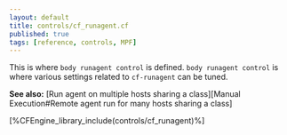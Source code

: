 ```yaml
---
layout: default
title: controls/cf_runagent.cf
published: true
tags: [reference, controls, MPF]
---
```


This is where `body runagent control` is defined. `body runagent control` is where
various settings related to `cf-runagent` can be tuned.

**See also:** [Run agent on multiple hosts sharing a class][Manual Execution#Remote agent run for many hosts sharing a class]

[%CFEngine_library_include(controls/cf_runagent)%]

